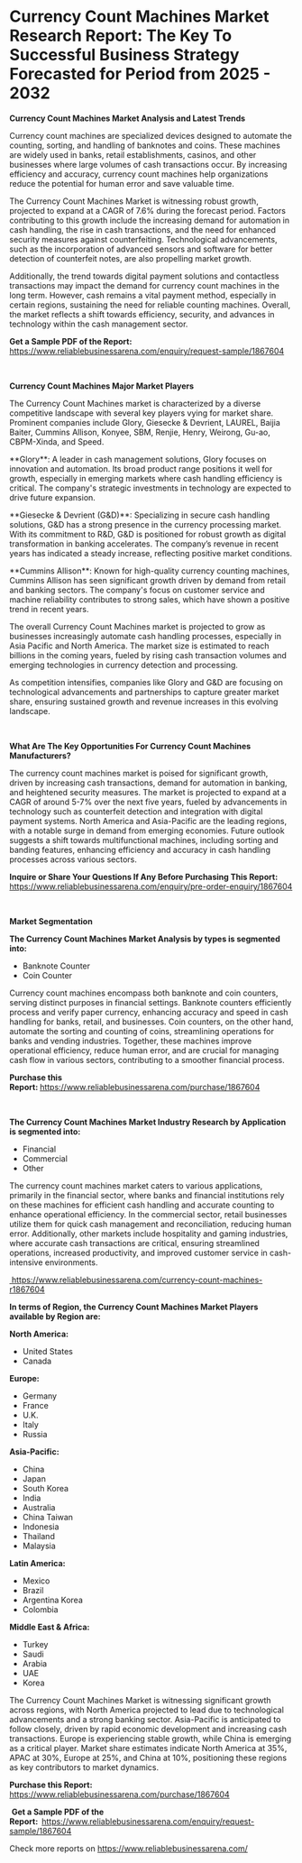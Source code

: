 <p><h1>Currency Count Machines Market Research Report: The Key To Successful Business Strategy Forecasted for Period from 2025 - 2032</h1></p><p><strong>Currency Count Machines Market Analysis and Latest Trends</strong></p>
<p><p>Currency count machines are specialized devices designed to automate the counting, sorting, and handling of banknotes and coins. These machines are widely used in banks, retail establishments, casinos, and other businesses where large volumes of cash transactions occur. By increasing efficiency and accuracy, currency count machines help organizations reduce the potential for human error and save valuable time.</p><p>The Currency Count Machines Market is witnessing robust growth, projected to expand at a CAGR of 7.6% during the forecast period. Factors contributing to this growth include the increasing demand for automation in cash handling, the rise in cash transactions, and the need for enhanced security measures against counterfeiting. Technological advancements, such as the incorporation of advanced sensors and software for better detection of counterfeit notes, are also propelling market growth.</p><p>Additionally, the trend towards digital payment solutions and contactless transactions may impact the demand for currency count machines in the long term. However, cash remains a vital payment method, especially in certain regions, sustaining the need for reliable counting machines. Overall, the market reflects a shift towards efficiency, security, and advances in technology within the cash management sector.</p></p>
<p><strong>Get a Sample PDF of the Report:&nbsp;</strong> <a href="https://www.reliablebusinessarena.com/enquiry/request-sample/1867604?utm_campaign=2893&utm_medium=2&utm_source=Github&utm_content=ia&utm_term=28022025&utm_id=currency-count-machines">https://www.reliablebusinessarena.com/enquiry/request-sample/1867604</a></p>
<p>&nbsp;</p>
<p><strong>Currency Count Machines Major Market Players</strong></p>
<p><p>The Currency Count Machines market is characterized by a diverse competitive landscape with several key players vying for market share. Prominent companies include Glory, Giesecke & Devrient, LAUREL, Baijia Baiter, Cummins Allison, Konyee, SBM, Renjie, Henry, Weirong, Gu-ao, CBPM-Xinda, and Speed.</p><p>**Glory**: A leader in cash management solutions, Glory focuses on innovation and automation. Its broad product range positions it well for growth, especially in emerging markets where cash handling efficiency is critical. The company's strategic investments in technology are expected to drive future expansion.</p><p>**Giesecke & Devrient (G&D)**: Specializing in secure cash handling solutions, G&D has a strong presence in the currency processing market. With its commitment to R&D, G&D is positioned for robust growth as digital transformation in banking accelerates. The company’s revenue in recent years has indicated a steady increase, reflecting positive market conditions.</p><p>**Cummins Allison**: Known for high-quality currency counting machines, Cummins Allison has seen significant growth driven by demand from retail and banking sectors. The company's focus on customer service and machine reliability contributes to strong sales, which have shown a positive trend in recent years.</p><p>The overall Currency Count Machines market is projected to grow as businesses increasingly automate cash handling processes, especially in Asia Pacific and North America. The market size is estimated to reach billions in the coming years, fueled by rising cash transaction volumes and emerging technologies in currency detection and processing.</p><p>As competition intensifies, companies like Glory and G&D are focusing on technological advancements and partnerships to capture greater market share, ensuring sustained growth and revenue increases in this evolving landscape.</p></p>
<p>&nbsp;</p>
<p><strong>What Are The Key Opportunities For Currency Count Machines Manufacturers?</strong></p>
<p><p>The currency count machines market is poised for significant growth, driven by increasing cash transactions, demand for automation in banking, and heightened security measures. The market is projected to expand at a CAGR of around 5-7% over the next five years, fueled by advancements in technology such as counterfeit detection and integration with digital payment systems. North America and Asia-Pacific are the leading regions, with a notable surge in demand from emerging economies. Future outlook suggests a shift towards multifunctional machines, including sorting and banding features, enhancing efficiency and accuracy in cash handling processes across various sectors.</p></p>
<p><strong>Inquire or Share Your Questions If Any Before Purchasing This Report:</strong> <a href="https://www.reliablebusinessarena.com/enquiry/pre-order-enquiry/1867604?utm_campaign=2893&utm_medium=2&utm_source=Github&utm_content=ia&utm_term=28022025&utm_id=currency-count-machines">https://www.reliablebusinessarena.com/enquiry/pre-order-enquiry/1867604</a></p>
<p>&nbsp;</p>
<p><strong>Market Segmentation</strong></p>
<p><strong>The Currency Count Machines Market Analysis by types is segmented into:</strong></p>
<p><ul><li>Banknote Counter</li><li>Coin Counter</li></ul></p>
<p><p>Currency count machines encompass both banknote and coin counters, serving distinct purposes in financial settings. Banknote counters efficiently process and verify paper currency, enhancing accuracy and speed in cash handling for banks, retail, and businesses. Coin counters, on the other hand, automate the sorting and counting of coins, streamlining operations for banks and vending industries. Together, these machines improve operational efficiency, reduce human error, and are crucial for managing cash flow in various sectors, contributing to a smoother financial process.</p></p>
<p><strong>Purchase this Report:&nbsp;</strong><a href="https://www.reliablebusinessarena.com/purchase/1867604?utm_campaign=2893&utm_medium=2&utm_source=Github&utm_content=ia&utm_term=28022025&utm_id=currency-count-machines">https://www.reliablebusinessarena.com/purchase/1867604</a></p>
<p>&nbsp;</p>
<p><strong>The Currency Count Machines Market Industry Research by Application is segmented into:</strong></p>
<p><ul><li>Financial</li><li>Commercial</li><li>Other</li></ul></p>
<p><p>The currency count machines market caters to various applications, primarily in the financial sector, where banks and financial institutions rely on these machines for efficient cash handling and accurate counting to enhance operational efficiency. In the commercial sector, retail businesses utilize them for quick cash management and reconciliation, reducing human error. Additionally, other markets include hospitality and gaming industries, where accurate cash transactions are critical, ensuring streamlined operations, increased productivity, and improved customer service in cash-intensive environments.</p></p>
<p><a href="https://www.reliablebusinessarena.com/currency-count-machines-r1867604?utm_campaign=2893&utm_medium=2&utm_source=Github&utm_content=ia&utm_term=28022025&utm_id=currency-count-machines">&nbsp;https://www.reliablebusinessarena.com/currency-count-machines-r1867604</a></p>
<p><strong>In terms of Region, the Currency Count Machines Market Players available by Region are:</strong></p>
<p>
    <p> <strong> North America: </strong>
        <ul>
            <li>United States</li>
            <li>Canada</li>
        </ul>
        </p> 
    <p> <strong> Europe: </strong>
        <ul>
            <li>Germany</li>
            <li>France</li>
            <li>U.K.</li>
            <li>Italy</li>
            <li>Russia</li>
        </ul>
        </p> 
    <p> <strong> Asia-Pacific: </strong>
        <ul>
            <li>China</li>
            <li>Japan</li>
            <li>South Korea</li>
            <li>India</li>
            <li>Australia</li>
            <li>China Taiwan</li>
            <li>Indonesia</li>
            <li>Thailand</li>
            <li>Malaysia</li>
        </ul>
        </p> 
    <p> <strong> Latin America: </strong>
        <ul>
            <li>Mexico</li>
            <li>Brazil</li>
            <li>Argentina Korea</li>
            <li>Colombia</li>
        </ul>
        </p> 
    <p> <strong> Middle East & Africa: </strong>
        <ul>
            <li>Turkey</li>
            <li>Saudi</li>
            <li>Arabia</li>
            <li>UAE</li>
            <li>Korea</li>
        </ul>
    </p>
    </p>
<p><p>The Currency Count Machines Market is witnessing significant growth across regions, with North America projected to lead due to technological advancements and a strong banking sector. Asia-Pacific is anticipated to follow closely, driven by rapid economic development and increasing cash transactions. Europe is experiencing stable growth, while China is emerging as a critical player. Market share estimates indicate North America at 35%, APAC at 30%, Europe at 25%, and China at 10%, positioning these regions as key contributors to market dynamics.</p></p>
<p><strong>Purchase this Report: </strong><a href="https://www.reliablebusinessarena.com/purchase/1867604?utm_campaign=2893&utm_medium=2&utm_source=Github&utm_content=ia&utm_term=28022025&utm_id=currency-count-machines">https://www.reliablebusinessarena.com/purchase/1867604</a></p>
<p>&nbsp;<strong>Get a Sample PDF of the Report:&nbsp;&nbsp;</strong><a href="https://www.reliablebusinessarena.com/enquiry/request-sample/1867604?utm_campaign=2893&utm_medium=2&utm_source=Github&utm_content=ia&utm_term=28022025&utm_id=currency-count-machines">https://www.reliablebusinessarena.com/enquiry/request-sample/1867604</a></p>
<p><strong></strong></p>
<p>Check more reports on <a href="https://www.reliablebusinessarena.com/?utm_campaign=2893&utm_medium=2&utm_source=Github&utm_content=ia&utm_term=28022025&utm_id=currency-count-machines">https://www.reliablebusinessarena.com/</a></p>